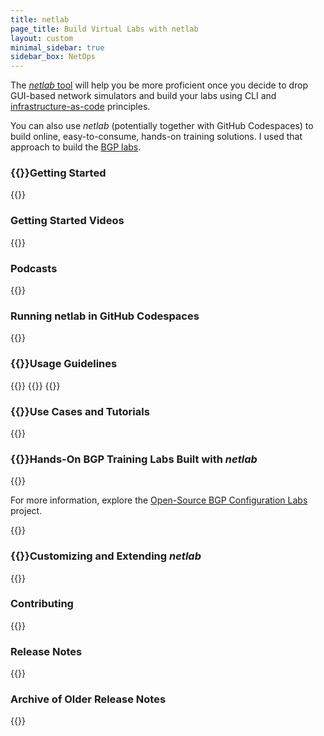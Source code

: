 ```yaml
---
title: netlab
page_title: Build Virtual Labs with netlab
layout: custom
minimal_sidebar: true
sidebar_box: NetOps
---
```

The [_netlab_ tool](https://netsim-tools.readthedocs.io/en/latest/) will help you be more proficient once you decide to drop GUI-based network simulators and build your labs using CLI and [infrastructure-as-code](/series/niac/) principles.

You can also use _netlab_ (potentially together with GitHub Codespaces) to build online, easy-to-consume, hands-on training solutions. I used that approach to build the [BGP labs](https://bgplabs.net/).
<!--more-->
### {{<plushy confused>}}Getting Started

{{<series-listing tag="overview" weight="1">}}

### Getting Started Videos

{{<series-listing tag="video" weight="1">}}

### Podcasts

{{<series-listing tag="podcast">}}

### Running netlab in GitHub Codespaces

{{<series-listing tag="codespace">}}

### {{<plushy master>}}Usage Guidelines

{{<series-listing tag="guidelines" weight="1">}}
{{<series-listing tag="vlan_vrf" title="Using VRFs and VLANs">}}
{{<series-listing tag="vxlan_evpn" title="Using VXLAN and EVPN">}}

### {{<plushy happy>}}Use Cases and Tutorials

{{<series-listing tag="use">}}

### {{<plushy magic>}}Hands-On BGP Training Labs Built with *netlab*

{{<series-listing tag="bgplab">}}

For more information, explore the [Open-Source BGP Configuration Labs](https://bgplabs.net/) project.

{{<series-listing tag="evpn_dg" title="Exploring EVPN Fabric Designs">}}

### {{<plushy master>}}Customizing and Extending *netlab*

{{<series-listing tag="extend">}}

### Contributing

{{<series-listing tag="contribute">}}

### Release Notes

{{<series-listing tag="release" reverse="true">}}

### Archive of Older Release Notes

{{<series-listing tag="archive" reverse="true">}}
